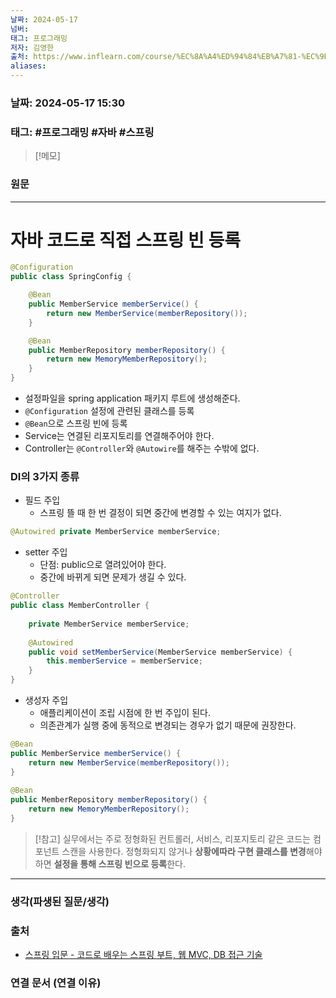 ```yaml
---
날짜: 2024-05-17
넘버: 
태그: 프로그래밍
저자: 김영한
출처: https://www.inflearn.com/course/%EC%8A%A4%ED%94%84%EB%A7%81-%EC%9E%85%EB%AC%B8-%EC%8A%A4%ED%94%84%EB%A7%81%EB%B6%80%ED%8A%B8
aliases:
---
```

### 날짜:  2024-05-17 15:30

### 태그: #프로그래밍 #자바 #스프링

>[!메모]
>

### 원문
---
# 자바 코드로 직접 스프링 빈 등록
```java
@Configuration
public class SpringConfig {

	@Bean
	public MemberService memberService() {
		return new MemberService(memberRepository());
	}

	@Bean
	public MemberRepository memberRepository() {
		return new MemoryMemberRepository();
	}
}
```
- 설정파일을 spring application 패키지 루트에 생성해준다.
- `@Configuration` 설정에 관련된 클래스를 등록
- `@Bean`으로 스프링 빈에 등록
- Service는 연결된 리포지토리를 연결해주어야 한다.
- Controller는 `@Controller`와 `@Autowire`를 해주는 수밖에 없다.
### DI의 3가지 종류
- 필드 주입
	- 스프링 뜰 때 한 번 결정이 되면 중간에 변경할 수 있는 여지가 없다.
```java
@Autowired private MemberService memberService;
```
- setter 주입
	- 단점: public으로 열려있어야 한다.
	- 중간에 바뀌게 되면 문제가 생길 수 있다.
```java hl:7
@Controller  
public class MemberController {  
  
	private MemberService memberService;  
  
	@Autowired  
	public void setMemberService(MemberService memberService) {  
		this.memberService = memberService;  
	}  
}
```
- 생성자 주입
	- 애플리케이션이 조립 시점에 한 번 주입이 된다.
	- 의존관계가 실행 중에 동적으로 변경되는 경우가 없기 때문에 권장한다.
```java
@Bean  
public MemberService memberService() {  
	return new MemberService(memberRepository());  
}  
  
@Bean  
public MemberRepository memberRepository() {  
	return new MemoryMemberRepository();  
}
```

> [!참고]
> 실무에서는 주로 정형화된 컨트롤러, 서비스, 리포지토리 같은 코드는 컴포넌트 스캔을 사용한다.
> 정형화되지 않거나 **상황에따라 구현 클래스를 변경**해야 하면 **설정을 통해 스프링 빈으로 등록**한다.

---
### 생각(파생된 질문/생각)

### 출처
- [스프링 입문 - 코드로 배우는 스프링 부트, 웹 MVC, DB 접근 기술](https://www.inflearn.com/course/%EC%8A%A4%ED%94%84%EB%A7%81-%EC%9E%85%EB%AC%B8-%EC%8A%A4%ED%94%84%EB%A7%81%EB%B6%80%ED%8A%B8)

### 연결 문서 (연결 이유)
